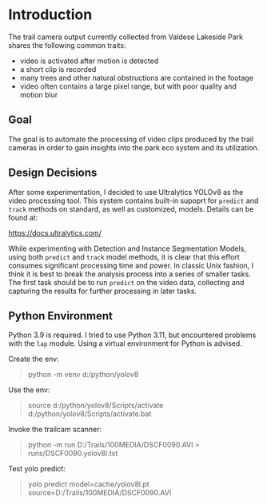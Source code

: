 # Introduction

The trail camera output currently collected from Valdese Lakeside Park
shares the following common traits:

- video is activated after motion is detected
- a short clip is recorded
- many trees and other natural obstructions are contained in the footage
- video often contains a large pixel range, but with poor quality and motion blur

## Goal

The goal is to automate the processing of video clips produced by the trail
cameras in order to gain insights into the park eco system and its utilization.

## Design Decisions

After some experimentation, I decided to use Ultralytics YOLOv8 as the video
processing tool. This system contains built-in supoprt for `predict` and `track`
methods on standard, as well as customized, models. Details can be found at:

<https://docs.ultralytics.com/>

While experimenting with Detection and Instance Segmentation Models, using
both `predict` and `track` model methods, it is clear that this effort consumes
significant processing time and power. In classic Unix fashion, I think it is
best to break the analysis process into a series of smaller tasks. The first
task should be to run `predict` on the video data, collecting and capturing the
results for further processing in later tasks.

## Python Environment

Python 3.9 is required. I tried to use Python 3.11, but encountered problems
with the `lap` module. Using a virtual environment for Python is advised.

Create the env:
> python -m venv d:/python/yolov8

Use the env:
> source d:/python/yolov8/Scripts/activate
> d:/python/yolov8/Scripts/activate.bat

Invoke the trailcam scanner:
> python -m run D:/Trails/100MEDIA/DSCF0090.AVI > runs/DSCF0090.yolov8l.txt

Test yolo predict:
> yolo predict model=cache/yolov8l.pt source=D:/Trails/100MEDIA/DSCF0090.AVI
